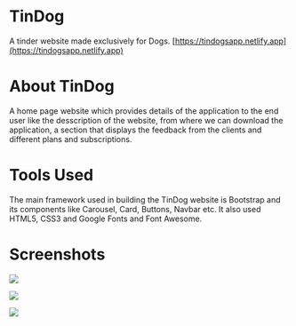 # TinDog
A tinder website made exclusively for Dogs.
[https://tindogsapp.netlify.app](https://tindogsapp.netlify.app)

# About TinDog
A home page website which provides details of the application to the end user like the desscription of the website, from where we can download the application, a section that displays the feedback from the clients and different plans and subscriptions.

# Tools Used
The main framework used in building the TinDog website is Bootstrap and its components like Carousel, Card, Buttons, Navbar etc. It also used HTML5, CSS3 and Google Fonts and Font Awesome.

# Screenshots
![](images/top.png)

![](images/mid.png)

![](images/bot.png)
